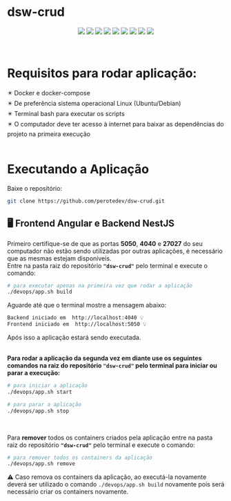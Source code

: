 # dsw-crud

<p align="center">
  <img src="https://img.shields.io/badge/npm-7.18.1-red?style=flat&logo=npm&logoColor=white"> <img src="https://img.shields.io/badge/node-v16.4.2-green?style=flat&logo=node.js&logoColor=white"> <img src="https://img.shields.io/badge/nestjs-v7.6.0-green?style=flat&logo=nestjs&logoColor=white"> <img src="https://img.shields.io/badge/MongoDB-latest-green?style=flat&logo=mongodb&logoColor=white">
  <img src="https://img.shields.io/badge/docker--compose-3.1-blue?style=flat&logo=docker&logoColor=white"> <img src="https://img.shields.io/badge/docker-20.10.2-blue?style=flat&logo=docker&logoColor=white">
  <img src="https://img.shields.io/badge/bash-5.0.17-red?style=flat&logo=gnubash&logoColor=white"> <img src="https://img.shields.io/badge/Ubuntu-20.04.2%20LTS-yellow?style=flat&logo=ubuntu&logoColor=white"> <img src="https://img.shields.io/badge/Linux-5.8.0-yellow?style=flat&logo=ubuntu&logoColor=white">
</p> <br>

# Requisitos para rodar aplicação:
✴️ Docker e docker-compose<br>
✴️ De preferência sistema operacional Linux (Ubuntu/Debian)<br>
✴️ Terminal bash para executar os scripts<br>
✴️ O computador deve ter acesso à internet para baixar as dependências do projeto na primeira execução<br><br>


# Executando a Aplicação
<p>Baixe o repositório:</p>

```bash
git clone https://github.com/perotedev/dsw-crud.git
```
<div id="backend_exex"></div>

## 🖥️ Frontend Angular e Backend NestJS
Primeiro certifique-se de que as portas **5050**, **4040** e **27027** do seu computador não estão sendo utilizadas por outras aplicações, é necessário que as mesmas estejam disponíveis.<br>
Entre na pasta raiz do repositório **`"dsw-crud"`** pelo terminal e execute o comando:

```bash
# para executar apenas na primeira vez que rodar a aplicação
./devops/app.sh build
```
<p>Aguarde até que o terminal mostre a mensagem abaixo: </p>

```bash
Backend iniciado em  http://localhost:4040 💡
Frontend iniciado em  http://localhost:5050 💡
```

Após isso a aplicação estará sendo executada.<br><br>

**Para rodar a aplicação da segunda vez em diante use os seguintes comandos na raiz do repositório `"dsw-crud"` pelo terminal para iniciar ou parar a execução:**<br>

```bash
# para iniciar a aplicação
./devops/app.sh start

# para parar a aplicação
./devops/app.sh stop
```
<br>

Para **remover** todos os containers criados pela aplicação entre na pasta raiz do repositório **`"dsw-crud"`** pelo terminal e execute o comando:

```bash
# para remover todos os containers da aplicação
./devops/app.sh remove
```

⚠️ Caso remova os containers da aplicação, ao executá-la novamente deverá ser utilizado o comando `./devops/app.sh build` novamente pois será necessário criar os containers novamente.
